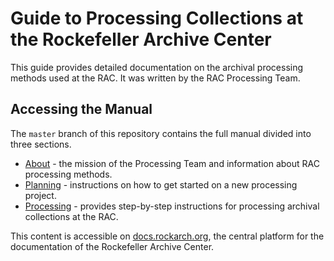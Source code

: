 # Guide to Processing Collections at the Rockefeller Archive Center

This guide provides detailed documentation on the archival processing methods used at the RAC. It was written by the RAC Processing Team.

## Accessing the Manual
The `master` branch of this repository contains the full manual divided into three sections.

* [About](mkdocs/docs/about.md) - the mission of the Processing Team and information about RAC processing methods.
* [Planning](mkdocs/docs/planning.md) - instructions on how to get started on a new processing project.
* [Processing](mkdocs/docs/processing.md) - provides step-by-step instructions for processing archival collections at the RAC.

This content is accessible on [docs.rockarch.org](docs.rockarch.org), the central platform for the documentation of the Rockefeller Archive Center.
